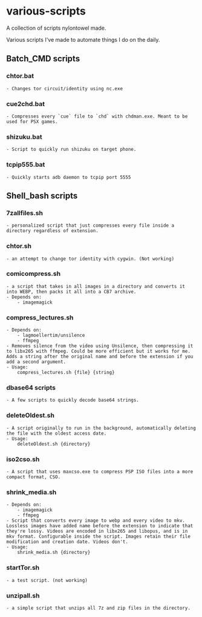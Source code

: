 # various-scripts
A collection of scripts nylontowel made.

Various scripts I've made to automate things I do on the daily.

## Batch_CMD scripts
### chtor.bat
	- Changes tor circuit/identity using nc.exe
	
### cue2chd.bat
	- Compresses every `cue` file to `chd` with chdman.exe. Meant to be used for PSX games.
	
### shizuku.bat
	- Script to quickly run shizuku on target phone.
	
### tcpip555.bat
	- Quickly starts adb daemon to tcpip port 5555

## Shell_bash scripts
### 7zallfiles.sh
	- personalized script that just compresses every file inside a directory regardless of extension.
	
### chtor.sh
	- an attempt to change tor identity with cygwin. (Not working)

### comicompress.sh
	- a script that takes in all images in a directory and converts it into WEBP, then packs it all into a CB7 archive.
	- Depends on:
		- imagemagick

### compress_lectures.sh
	- Depends on:
		- lagmoellertim/unsilence
		- ffmpeg
	- Removes silence from the video using Unsilence, then compressing it to libx265 with ffmpeg. Could be more efficient but it works for me. Adds a string after the original name and before the extension if you add a second argument.
	- Usage:
		compress_lectures.sh {file} {string}
### dbase64 scripts
	- A few scripts to quickly decode base64 strings.
### deleteOldest.sh
	- A script originally to run in the background, automatically deleting the file with the oldest access date.
	- Usage:
		deleteOldest.sh {directory}
### iso2cso.sh
	- A script that uses maxcso.exe to compress PSP ISO files into a more compact format, CSO.
### shrink_media.sh
	- Depends on:
		- imagemagick
		- ffmpeg
	- Script that converts every image to webp and every video to mkv. Lossless images have added name before the extension to indicate that they're lossy. Videos are encoded in libx265 and libopus, and is in mkv format. Configurable inside the script. Images retain their file modification and creation date. Videos don't.
	- Usage:
		shrink_media.sh {directory}
### startTor.sh
	- a test script. (not working)
### unzipall.sh
	- a simple script that unzips all 7z and zip files in the directory.
